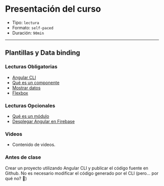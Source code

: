 # Presentación del curso

* Tipo: `lectura`
* Formato: `self-paced`
* Duración: `90min`

***

## Plantillas y Data binding

### Lecturas Obligatorias

* [Angular CLI](https://github.com/angular/angular-cli/wiki)
* [Qué es un componente](https://angular.io/api/core/Component#description)
* [Mostrar datos](https://angular.io/guide/displaying-data)
* [Flexbox](https://css-tricks.com/snippets/css/a-guide-to-flexbox/)

### Lecturas Opcionales

* [Qué es un módulo](https://angular.io/guide/bootstrapping)
* [Desplegar Angular en Firebase](https://scotch.io/tutorials/deploying-an-angular-cli-app-to-production-with-firebase)

### Videos

* Contenido de videos.

### Antes de clase

Crear un proyecto utilizando Angular CLI y publicar el código fuente en Github.
No es necesario modificar el código generado por el CLI (pero... por qué no? :eyes:)
